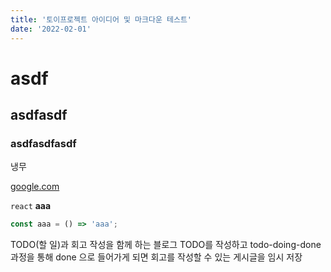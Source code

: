 ```yaml
---
title: '토이프로젝트 아이디어 및 마크다운 테스트'
date: '2022-02-01'
---
```

# asdf
## asdfasdf
### asdfasdfasdf

냉무

[google.com](google.com)

`react`
**aaa**

```jsx
const aaa = () => 'aaa';
```


TODO(할 일)과 회고 작성을 함께 하는 블로그
TODO를 작성하고
todo-doing-done 과정을 통해 done 으로 들어가게 되면
회고를 작성할 수 있는 게시글을 임시 저장
